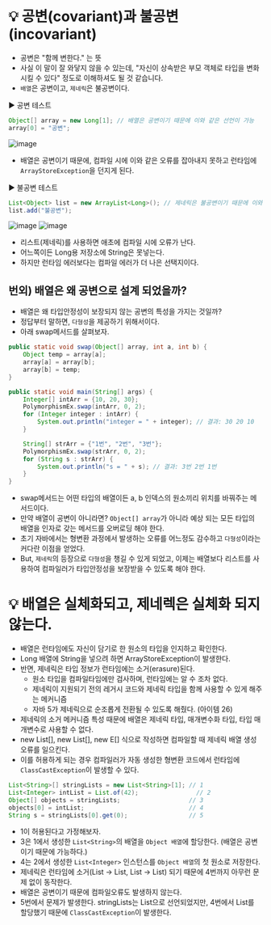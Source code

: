 # 💡 공변(covariant)과 불공변(incovariant)
* 공변은 "함께 변한다." 는 뜻
* 사실 이 말이 잘 와닿지 않을 수 있는데, "자신이 상속받은 부모 객체로 타입을 변화시킬 수 있다" 정도로 이해하셔도 될 것 같습니다.
* `배열`은 공변이고, `제네릭`은 불공변이다.

▶️ 공변 테스트
```java
Object[] array = new Long[1]; // 배열은 공변이기 때문에 이와 같은 선언이 가능
array[0] = "공변";
```
![image](https://github.com/shin-je-woo/effective-java-group-study/assets/39439576/411a17ce-6bcb-409e-b281-daf053030175)
* 배열은 공변이기 때문에, 컴파일 시에 이와 같은 오류를 잡아내지 못하고 런타임에 `ArrayStoreException`을 던지게 된다.

▶️ 불공변 테스트
```java
List<Object> list = new ArrayList<Long>(); // 제네릭은 불공변이기 때문에 이와 같은 코드는 컴파일 에러가 발생한다.
list.add("불공변");
```
![image](https://github.com/shin-je-woo/effective-java-group-study/assets/39439576/e45a5b59-8333-471a-94e0-33abb9471edd)
![image](https://github.com/shin-je-woo/effective-java-group-study/assets/39439576/6d2e09ca-07c2-49ca-9a76-2ec89a6cbc40)
* 리스트(제네릭)를 사용하면 애초에 컴파일 시에 오류가 난다. 
* 어느쪽이든 Long용 저장소에 String은 못넣는다. 
* 하지만 런타임 에러보다는 컴파일 에러가 더 나은 선택지이다.

## 번외) 배열은 왜 공변으로 설계 되었을까?
* 배열은 왜 타입안정성이 보장되지 않는 공변의 특성을 가지는 것일까?
* 정답부터 말하면, `다형성`을 제공하기 위해서이다.
* 아래 swap메서드를 살펴보자.
```java
public static void swap(Object[] array, int a, int b) {
    Object temp = array[a];
    array[a] = array[b];
    array[b] = temp;
}
```
```java
public static void main(String[] args) {
    Integer[] intArr = {10, 20, 30};
    PolymorphismEx.swap(intArr, 0, 2);
    for (Integer integer : intArr) {
        System.out.println("integer = " + integer); // 결과: 30 20 10
    }

    String[] strArr = {"1번", "2번", "3번"};
    PolymorphismEx.swap(strArr, 0, 2);
    for (String s : strArr) {
        System.out.println("s = " + s); // 결과: 3번 2번 1번
    }
}
```
* swap메서드는 어떤 타입의 배열이든 a, b 인덱스의 원소끼리 위치를 바꿔주는 메서드이다.
* 만약 배열이 공변이 아니라면? `Object[] array`가 아니라 예상 되는 모든 타입의 배열을 인자로 갖는 메서드를 오버로딩 해야 한다.
* 초기 자바에서는 형변환 과정에서 발생하는 오류를 어느정도 감수하고 `다형성`이라는 커다란 이점을 얻었다.
* But, `제네릭`의 등장으로 `다형성`을 챙길 수 있게 되었고, 이제는 배열보다 리스트를 사용하여 컴파일러가 타입안정성을 보장받을 수 있도록 해야 한다.

# 💡 배열은 실체화되고, 제네렉은 실체화 되지 않는다.
* 배열은 런타임에도 자신이 담기로 한 원소의 타입을 인지하고 확인한다.
* Long 배열에 String을 넣으려 하면 ArrayStoreException이 발생한다.
* 반면, 제네릭은 타입 정보가 런타임에는 소거(erasure)된다.
  * 원소 타입을 컴파일타임에만 검사하며, 런타임에는 알 수 조차 없다.
  * 제네릭이 지원되기 전의 레거시 코드와 제네릭 타입을 함께 사용할 수 있게 해주는 메커니즘
  * 자바 5가 제네릭으로 순조롭게 전환될 수 있도록 해줬다. (아이템 26)
* 제네릭의 소거 메커니즘 특성 때문에 배열은 제네릭 타입, 매개변수화 타입, 타입 매개변수로 사용할 수 없다.
* new List<E>[], new List<String>[], new E[] 식으로 작성하면 컴파일할 때 제네릭 배열 생성 오류를 일으킨다.
* 이를 허용하게 되는 경우 컴파일러가 자동 생성한 형변환 코드에서 런타임에 `ClassCastException`이 발생할 수 있다.
  
```java
List<String>[] stringLists = new List<String>[1]; // 1
List<Integer> intList = List.of(42);	            // 2
Object[] objects = stringLists;	                  // 3
objects[0] = intList;                             // 4
String s = stringLists[0].get(0);                 // 5
```
* 1이 허용된다고 가정해보자.
* 3은 1에서 생성한 `List<String>`의 배열을 `Object 배열`에 할당한다. (배열은 공변이기 때문에 가능하다.)
* 4는 2에서 생성한 `List<Integer>` 인스턴스를 `Object 배열`의 첫 원소로 저장한다.
* 제네릭은 런타임에 소거(List<String> -> List, List<Integer> -> List) 되기 때문에 4번까지 아무런 문제 없이 동작한다.
* 배열은 공변이기 때문에 컴파일오류도 발생하지 않는다.
* 5번에서 문제가 발생한다. stringLists는 List<String>으로 선언되었지만, 4번에서 List<Integer>를 할당했기 때문에 `ClassCastException`이 발생한다.

